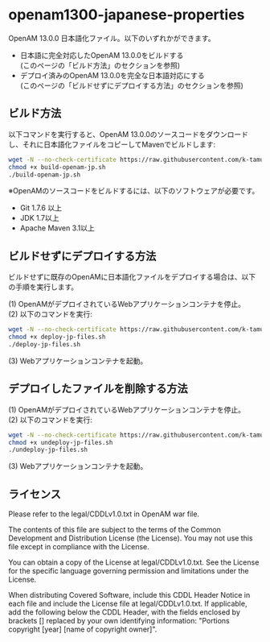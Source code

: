# openam1300-japanese-properties
OpenAM 13.0.0 日本語化ファイル。以下のいずれかができます。
* 日本語に完全対応したOpenAM 13.0.0をビルドする  
  (このページの「ビルド方法」のセクションを参照)  
* デプロイ済みのOpenAM 13.0.0を完全な日本語対応にする  
  (このページの「ビルドせずにデプロイする方法」のセクションを参照)

ビルド方法
------
以下コマンドを実行すると、OpenAM 13.0.0のソースコードをダウンロードし、それに日本語化ファイルをコピーしてMavenでビルドします:  

```bash
wget -N --no-check-certificate https://raw.githubusercontent.com/k-tamura/openam1300-japanese-properties/master/build-openam-jp.sh
chmod +x build-openam-jp.sh
./build-openam-jp.sh
```

※OpenAMのソースコードをビルドするには、以下のソフトウェアが必要です。
- Git 1.7.6 以上
- JDK 1.7以上
- Apache Maven 3.1以上

ビルドせずにデプロイする方法
------
ビルドせずに既存のOpenAMに日本語化ファイルをデプロイする場合は、以下の手順を実行します。

(1) OpenAMがデプロイされているWebアプリケーションコンテナを停止。  
(2) 以下のコマンドを実行:  
```bash
wget -N --no-check-certificate https://raw.githubusercontent.com/k-tamura/openam1300-japanese-properties/master/deploy-jp-files.sh
chmod +x deploy-jp-files.sh
./deploy-jp-files.sh
```
(3) Webアプリケーションコンテナを起動。  

デプロイしたファイルを削除する方法
------
(1) OpenAMがデプロイされているWebアプリケーションコンテナを停止。  
(2) 以下のコマンドを実行:  
```bash
wget -N --no-check-certificate https://raw.githubusercontent.com/k-tamura/openam1300-japanese-properties/master/undeploy-jp-files.sh
chmod +x undeploy-jp-files.sh
./undeploy-jp-files.sh
```
(3) Webアプリケーションコンテナを起動。  

ライセンス
------
Please refer to the legal/CDDLv1.0.txt in OpenAM war file.

The contents of this file are subject to the terms of the Common Development and Distribution License (the License). You may not use this file except in compliance with the License.

You can obtain a copy of the License at legal/CDDLv1.0.txt. See the License for the specific language governing permission and limitations under the License.

When distributing Covered Software, include this CDDL Header Notice in each file and include the License file at legal/CDDLv1.0.txt. If applicable, add the following below the CDDL Header, with the fields enclosed by brackets [] replaced by your own identifying information: "Portions copyright [year] [name of copyright owner]".
